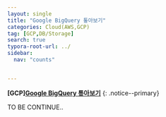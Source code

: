 ```yaml
---
layout: single
title: "Google BigQuery 톺아보기"
categories: Cloud(AWS,GCP)
tag: [GCP,DB/Storage]
search: true
typora-root-url: ../
sidebar:
  nav: "counts"


---
```




**[**GCP**]**[**Google BigQuery 톺아보기**](https://park-chanyeong.github.io)
{: .notice--primary}

TO BE CONTINUE..
